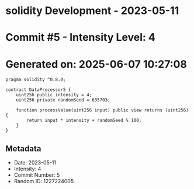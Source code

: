 ﻿# solidity Development - 2023-05-11
# Commit #5 - Intensity Level: 4
# Generated on: 2025-06-07 10:27:08
```solidity
pragma solidity ^0.8.0;

contract DataProcessor5 {
    uint256 public intensity = 4;
    uint256 private randomSeed = 635703;

    function processValue(uint256 input) public view returns (uint256) {
        return input * intensity + randomSeed % 100;
    }
}
```
## Metadata
- Date: 2023-05-11
- Intensity: 4
- Commit Number: 5
- Random ID: 1227224005
